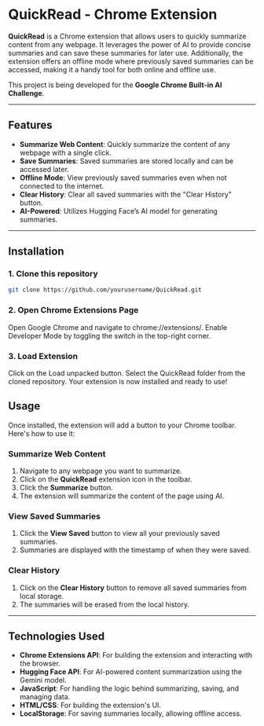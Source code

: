 # QuickRead - Chrome Extension

**QuickRead** is a Chrome extension that allows users to quickly summarize content from any webpage. It leverages the power of AI to provide concise summaries and can save these summaries for later use. Additionally, the extension offers an offline mode where previously saved summaries can be accessed, making it a handy tool for both online and offline use.

This project is being developed for the **Google Chrome Built-in AI Challenge**.

---

## Features

- **Summarize Web Content**: Quickly summarize the content of any webpage with a single click.
- **Save Summaries**: Saved summaries are stored locally and can be accessed later.
- **Offline Mode**: View previously saved summaries even when not connected to the internet.
- **Clear History**: Clear all saved summaries with the "Clear History" button.
- **AI-Powered**: Utilizes Hugging Face’s AI model for generating summaries.

---

## Installation

### 1. Clone this repository

```bash
git clone https://github.com/yourusername/QuickRead.git
```

### 2. Open Chrome Extensions Page

Open Google Chrome and navigate to chrome://extensions/.
Enable Developer Mode by toggling the switch in the top-right corner.
### 3. Load Extension

Click on the Load unpacked button.
Select the QuickRead folder from the cloned repository.
Your extension is now installed and ready to use!

## Usage
Once installed, the extension will add a button to your Chrome toolbar. Here's how to use it:

### **Summarize Web Content**
1. Navigate to any webpage you want to summarize.
2. Click on the **QuickRead** extension icon in the toolbar.
3. Click the **Summarize** button.
4. The extension will summarize the content of the page using AI.

### **View Saved Summaries**
1. Click the **View Saved** button to view all your previously saved summaries.
2. Summaries are displayed with the timestamp of when they were saved.

### **Clear History**
1. Click on the **Clear History** button to remove all saved summaries from local storage.
2. The summaries will be erased from the local history.

---

## Technologies Used

- **Chrome Extensions API**: For building the extension and interacting with the browser.
- **Hugging Face API**: For AI-powered content summarization using the Gemini model.
- **JavaScript**: For handling the logic behind summarizing, saving, and managing data.
- **HTML/CSS**: For building the extension's UI.
- **LocalStorage**: For saving summaries locally, allowing offline access.
